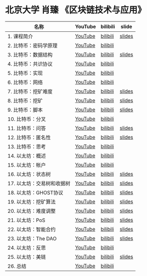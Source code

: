 # 北京大学 肖臻 《区块链技术与应用》

| 名称 | YouTube | bilibili | slide |
| -- | -- | -- | -- |
| 1. 课程简介  | [YouTube](https://www.youtube.com/watch?v=UmVec9VHtpE&index=2&list=PLnTPdMjBRmAYehJkVbAXqxO-0cc9ALC6V&t=55s)  | [bilibili](https://www.bilibili.com/video/av37065233/)  | [slides](https://blockchain.vout.vip/pku-blockchain-technology-and-applications/01.pdf) |
| 2. 比特币：密码学原理  | [YouTube](https://www.youtube.com/watch?v=0XbzvsuPmzI&index=2&list=PLnTPdMjBRmAYehJkVbAXqxO-0cc9ALC6V)  | [bilibili](https://www.bilibili.com/video/av37065233/?p=2) |
| 3. 比特币：数据结构  | [YouTube](https://www.youtube.com/watch?v=W9YMtTWHAdk&index=3&list=PLnTPdMjBRmAYehJkVbAXqxO-0cc9ALC6V)  | [bilibili](https://www.bilibili.com/video/av37065233/?p=3)  | [slides](https://blockchain.vout.vip/pku-blockchain-technology-and-applications/03-BTC.pdf) |
| 4. 比特币：共识协议  | [YouTube](https://www.youtube.com/watch?v=G0Bcfxs6bGY&index=4&list=PLnTPdMjBRmAYehJkVbAXqxO-0cc9ALC6V)  | [bilibili](https://www.bilibili.com/video/av37065233/?p=4) |
| 5. 比特币：实现  | [YouTube](https://www.youtube.com/watch?v=yFVtsGJN-Mo&index=5&list=PLnTPdMjBRmAYehJkVbAXqxO-0cc9ALC6V)  | [bilibili](https://www.bilibili.com/video/av37065233/?p=5) |
| 6. 比特币：网络  | [YouTube](https://www.youtube.com/watch?v=MtF5H4uvW8k&index=6&list=PLnTPdMjBRmAYehJkVbAXqxO-0cc9ALC6V)  | [bilibili](https://www.bilibili.com/video/av37065233/?p=6) |
| 7. 比特币：挖矿难度  | [YouTube](https://www.youtube.com/watch?v=Vd0StIuXNk8&list=PLnTPdMjBRmAYehJkVbAXqxO-0cc9ALC6V&index=7)  | [bilibili](https://www.bilibili.com/video/av37065233/?p=7)  | [slides](https://blockchain.vout.vip/pku-blockchain-technology-and-applications/07-BTC.pdf) |
| 8. 比特币：挖矿  | [YouTube](https://www.youtube.com/watch?v=ojwFkSGFDHg&index=8&list=PLnTPdMjBRmAYehJkVbAXqxO-0cc9ALC6V)  | [bilibili](https://www.bilibili.com/video/av37065233/?p=8)  | [slides](https://blockchain.vout.vip/pku-blockchain-technology-and-applications/08-BTC.pdf) |
| 9. 比特币：脚本  | [YouTube](https://www.youtube.com/watch?v=RiDknRMpZF8&index=9&list=PLnTPdMjBRmAYehJkVbAXqxO-0cc9ALC6V)  | [bilibili](https://www.bilibili.com/video/av37065233/?p=9)  | [slides](https://blockchain.vout.vip/pku-blockchain-technology-and-applications/09-BTC.pdf) |
| 10. 比特币：分叉  | [YouTube](https://www.youtube.com/watch?v=WsPKSaf9l_E&index=10&list=PLnTPdMjBRmAYehJkVbAXqxO-0cc9ALC6V)  | [bilibili](https://www.bilibili.com/video/av37065233/?p=10) |
| 11. 比特币：问答  | [YouTube](https://www.youtube.com/watch?v=maIUocuYhuY&index=11&list=PLnTPdMjBRmAYehJkVbAXqxO-0cc9ALC6VV)  | [bilibili](https://www.bilibili.com/video/av37065233/?p=11)  | [slides](https://blockchain.vout.vip/pku-blockchain-technology-and-applications/11-BTC.pdf) |
| 12. 比特币：匿名性  | [YouTube](https://www.youtube.com/watch?v=Jzu3LCf3ZWg&index=12&list=PLnTPdMjBRmAYehJkVbAXqxO-0cc9ALC6V)  | [bilibili](https://www.bilibili.com/video/av37065233/?p=12)  | [slides](https://blockchain.vout.vip/pku-blockchain-technology-and-applications/12-BTC.pdf) |
| 13. 比特币：思考  | [YouTube](https://www.youtube.com/watch?v=IsBpo2iVLh0&index=13&list=PLnTPdMjBRmAYehJkVbAXqxO-0cc9ALC6V)  | [bilibili](https://www.bilibili.com/video/av37065233/?p=13) |
| 14. 以太坊：概述  | [YouTube](https://www.youtube.com/watch?v=2R3EjwLoBY0&index=14&list=PLnTPdMjBRmAYehJkVbAXqxO-0cc9ALC6V)  | [bilibili](https://www.bilibili.com/video/av37065233/?p=14) |
| 15. 以太坊：帐户  | [YouTube](https://www.youtube.com/watch?v=FX33vJHHOjM&list=PLnTPdMjBRmAYehJkVbAXqxO-0cc9ALC6V&index=15)  | [bilibili](https://www.bilibili.com/video/av37065233/?p=15) |
| 16. 以太坊：状态树  | [YouTube](https://www.youtube.com/watch?v=jZyl-XSbbjI&list=PLnTPdMjBRmAYehJkVbAXqxO-0cc9ALC6V&index=16)  | [bilibili](https://www.bilibili.com/video/av37065233/?p=16)  | [slides](https://blockchain.vout.vip/pku-blockchain-technology-and-applications/16-ETH.pdf) |
| 17. 以太坊：交易树和收据树  | [YouTube](https://www.youtube.com/watch?v=RADwCuRRoFs&index=17&list=PLnTPdMjBRmAYehJkVbAXqxO-0cc9ALC6V)  | [bilibili](https://www.bilibili.com/video/av37065233/?p=17)  | [slides](https://blockchain.vout.vip/pku-blockchain-technology-and-applications/17-ETH.pdf) |
| 18. 以太坊：GHOST协议  | [YouTube](https://www.youtube.com/watch?v=7IJq7W19f4M&list=PLnTPdMjBRmAYehJkVbAXqxO-0cc9ALC6V&index=18)  | [bilibili](https://www.bilibili.com/video/av37065233/?p=18)  | [slides](https://blockchain.vout.vip/pku-blockchain-technology-and-applications/18-ETH.pdf) |
| 19. 以太坊：挖矿算法  | [YouTube](https://www.youtube.com/watch?v=fNc9LIWs6X8&index=19&list=PLnTPdMjBRmAYehJkVbAXqxO-0cc9ALC6V)  | [bilibili](https://www.bilibili.com/video/av37065233/?p=19)  | [slides](https://blockchain.vout.vip/pku-blockchain-technology-and-applications/19-ETH.pdf) |
| 20. 以太坊：难度调整  | [YouTube](https://www.youtube.com/watch?v=LV4GXMeTKpk&list=PLnTPdMjBRmAYehJkVbAXqxO-0cc9ALC6V&index=20)  | [bilibili](https://www.bilibili.com/video/av37065233/?p=20)  | [slides](https://blockchain.vout.vip/pku-blockchain-technology-and-applications/20-ETH.pdf) |
| 21. 以太坊：PoS  | [YouTube](https://www.youtube.com/watch?v=ytHBMTmtBsc&index=21&list=PLnTPdMjBRmAYehJkVbAXqxO-0cc9ALC6V)  | [bilibili](https://www.bilibili.com/video/av37065233/?p=21)  | [slides](https://blockchain.vout.vip/pku-blockchain-technology-and-applications/21-ETH.pdf) |
| 22. 以太坊：智能合约  | [YouTube](https://www.youtube.com/watch?v=LV4GXMeTKpk&list=PLnTPdMjBRmAYehJkVbAXqxO-0cc9ALC6V&index=20)  | [bilibili](https://www.bilibili.com/video/av37065233/?p=22)  | [slides](https://blockchain.vout.vip/pku-blockchain-technology-and-applications/22-ETH.pdf) |
| 23. 以太坊：The DAO  | [YouTube](https://www.youtube.com/watch?v=ggamLQjKUiY&index=23&list=PLnTPdMjBRmAYehJkVbAXqxO-0cc9ALC6V)  | [bilibili](https://www.bilibili.com/video/av37065233/?p=23)  | [slides](https://blockchain.vout.vip/pku-blockchain-technology-and-applications/23-ETH.pdf) |
| 24. 以太坊：反思  | [YouTube](https://www.youtube.com/watch?v=L4VrqvniJOU&list=PLnTPdMjBRmAYehJkVbAXqxO-0cc9ALC6V&index=24)  | [bilibili](https://www.bilibili.com/video/av37065233/?p=24) |
| 25. 以太坊：美链  | [YouTube](https://www.youtube.com/watch?v=Uj3UXDKQOWw&index=25&list=PLnTPdMjBRmAYehJkVbAXqxO-0cc9ALC6VV)  | [bilibili](https://www.bilibili.com/video/av37065233/?p=25)  | [slides](https://blockchain.vout.vip/pku-blockchain-technology-and-applications/25-ETH.pdf) |
| 26. 总结  | [YouTube](https://www.youtube.com/watch?v=ArqF7E9w81M&list=PLnTPdMjBRmAYehJkVbAXqxO-0cc9ALC6V&index=26)  | [bilibili](https://www.bilibili.com/video/av37065233/?p=26) |
